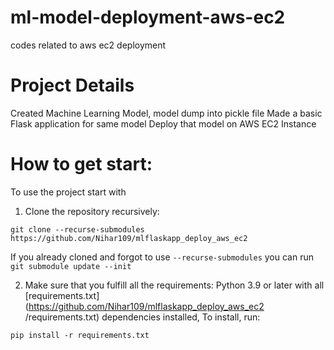 # ml-model-deployment-aws-ec2
codes related to aws ec2 deployment


# Project Details
Created Machine Learning Model, model dump into pickle file
Made a basic Flask application for same model
Deploy that model on AWS EC2 Instance

# How to get start:

To use the project start with
1. Clone the repository recursively:

`git clone --recurse-submodules https://github.com/Nihar109/mlflaskapp_deploy_aws_ec2
`

If you already cloned and forgot to use `--recurse-submodules` you can run `git submodule update --init`

2. Make sure that you fulfill all the requirements: Python 3.9 or later with all [requirements.txt](https://github.com/Nihar109/mlflaskapp_deploy_aws_ec2
/requirements.txt) dependencies installed, To install, run:

`pip install -r requirements.txt`
